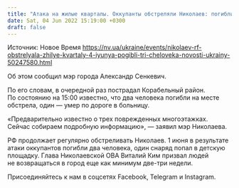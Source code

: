 ```yaml
---
title: "Атака на жилые кварталы. Оккупанты обстреляли Николаев: погибли три человека, четверо получили ранения — мэр"
date: Sat, 04 Jun 2022 15:19:00 +0300
draft: false
---
```

Источник: Новое Время https://nv.ua/ukraine/events/nikolaev-rf-obstrelyala-zhilye-kvartaly-4-iyunya-pogibli-tri-cheloveka-novosti-ukrainy-50247580.html


Об этом сообщил мэр города Александр Сенкевич.

По его словам, в очередной раз пострадал Корабельный район. По состоянию на 15:00 известно, что два человека погибли на месте обстрела, один — умер по дороге в больницу.

«Предварительно известно о трех поврежденных многоэтажках. Сейчас собираем подробную информацию», — заявил мэр Николаева.

РФ продолжает регулярно обстреливать Николаев. 1 июня в результате атаки оккупантов погибли два человека, один снаряд попал в детскую площадку. Глава Николаевской ОВА Виталий Ким призвал людей не возвращаться в город еще как минимум две-три недели.

Присоединяйтесь к нам в соцсетях Facebook, Telegram и Instagram.
